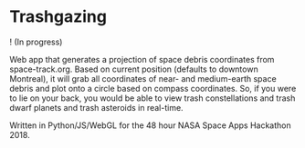 # Trashgazing
! (In progress)

Web app that generates a projection of space debris coordinates from space-track.org.
Based on current position (defaults to downtown Montreal), it will grab all coordinates
of near- and medium-earth space debris and plot onto a circle based on compass coordinates. 
So, if you were to lie on your back, you would be able to view trash constellations and 
trash dwarf planets and trash asteroids in real-time. 

Written in Python/JS/WebGL for the 48 hour NASA Space Apps Hackathon 2018. 
